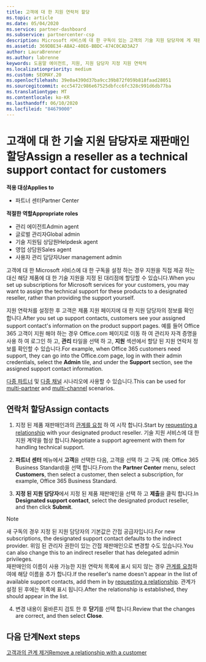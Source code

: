 ```yaml
---
title: 고객에 대 한 지원 연락처 할당
ms.topic: article
ms.date: 05/04/2020
ms.service: partner-dashboard
ms.subservice: partnercenter-csp
description: Microsoft 서비스에 대 한 구독이 있는 고객의 기술 지원 담당자에 게 재판매인을 할당 하는 방법에 대해 알아봅니다.
ms.assetid: 369DBE34-ABA2-40E6-BBDC-474C0CAD3A27
author: LauraBrenner
ms.author: labrenne
keywords: 도움말 에이전트, 지원, 지원 담당자 지정 지원 연락처
ms.localizationpriority: medium
ms.custom: SEOMAY.20
ms.openlocfilehash: 39e0a4390d37ba9cc39b872f059b818faad28051
ms.sourcegitcommit: ecc5472c986e67525dbfcc6fc328c991d6db77ba
ms.translationtype: MT
ms.contentlocale: ko-KR
ms.lasthandoff: 06/10/2020
ms.locfileid: "84679000"
---
```

# <a name="assign-a-reseller-as-a-technical-support-contact-for-customers"></a><span data-ttu-id="75319-104">고객에 대 한 기술 지원 담당자로 재판매인 할당</span><span class="sxs-lookup"><span data-stu-id="75319-104">Assign a reseller as a technical support contact for customers</span></span>

<span data-ttu-id="75319-105">**적용 대상**</span><span class="sxs-lookup"><span data-stu-id="75319-105">**Applies to**</span></span>

- <span data-ttu-id="75319-106">파트너 센터</span><span class="sxs-lookup"><span data-stu-id="75319-106">Partner Center</span></span>

<span data-ttu-id="75319-107">**적절한 역할**</span><span class="sxs-lookup"><span data-stu-id="75319-107">**Appropriate roles**</span></span>

- <span data-ttu-id="75319-108">관리 에이전트</span><span class="sxs-lookup"><span data-stu-id="75319-108">Admin agent</span></span>
- <span data-ttu-id="75319-109">글로벌 관리자</span><span class="sxs-lookup"><span data-stu-id="75319-109">Global admin</span></span>
- <span data-ttu-id="75319-110">기술 지원팀 상담원</span><span class="sxs-lookup"><span data-stu-id="75319-110">Helpdesk agent</span></span>
- <span data-ttu-id="75319-111">영업 상담원</span><span class="sxs-lookup"><span data-stu-id="75319-111">Sales agent</span></span>
- <span data-ttu-id="75319-112">사용자 관리 담당자</span><span class="sxs-lookup"><span data-stu-id="75319-112">User management admin</span></span>

<span data-ttu-id="75319-113">고객에 대 한 Microsoft 서비스에 대 한 구독을 설정 하는 경우 지원을 직접 제공 하는 대신 해당 제품에 대 한 기술 지원을 지정 된 대리점에 할당할 수 있습니다.</span><span class="sxs-lookup"><span data-stu-id="75319-113">When you set up subscriptions for Microsoft services for your customers, you may want to assign the technical support for these products to a designated reseller, rather than providing the support yourself.</span></span>

<span data-ttu-id="75319-114">지원 연락처를 설정한 후 고객은 제품 지원 페이지에 대 한 지원 담당자의 정보를 확인 합니다.</span><span class="sxs-lookup"><span data-stu-id="75319-114">After you set up support contacts, customers see your assigned support contact's information on the product support pages.</span></span> <span data-ttu-id="75319-115">예를 들어 Office 365 고객이 지원 해야 하는 경우 Office.com 페이지로 이동 하 여 관리자 자격 증명을 사용 하 여 로그인 하 고, **관리** 타일을 선택 하 고, **지원** 섹션에서 할당 된 지원 연락처 정보를 확인할 수 있습니다.</span><span class="sxs-lookup"><span data-stu-id="75319-115">For example, when Office 365 customers need support, they can go into the Office.com page, log in with their admin credentials, select the **Admin** tile, and under the **Support** section, see the assigned support contact information.</span></span>

<span data-ttu-id="75319-116">[다중 파트너](multipartner.md) 및 [다중 채널](multichannel.md) 시나리오에 사용할 수 있습니다.</span><span class="sxs-lookup"><span data-stu-id="75319-116">This can be used for [multi-partner](multipartner.md) and [multi-channel](multichannel.md) scenarios.</span></span> 

<a href="" id="assigncontacts"></a>
## <a name="assign-contacts"></a><span data-ttu-id="75319-117">연락처 할당</span><span class="sxs-lookup"><span data-stu-id="75319-117">Assign contacts</span></span>

1.  <span data-ttu-id="75319-118">지정 된 제품 재판매인과의 [관계를 요청](request-a-relationship-with-a-customer.md) 하 여 시작 합니다.</span><span class="sxs-lookup"><span data-stu-id="75319-118">Start by [requesting a relationship](request-a-relationship-with-a-customer.md) with your designated product reseller.</span></span> <span data-ttu-id="75319-119">기술 지원 서비스에 대 한 지원 계약을 협상 합니다.</span><span class="sxs-lookup"><span data-stu-id="75319-119">Negotiate a support agreement with them for handling technical support.</span></span>

2.  <span data-ttu-id="75319-120">**파트너 센터** 메뉴에서 **고객**을 선택한 다음, 고객을 선택 하 고 구독 (예: Office 365 Business Standard)을 선택 합니다.</span><span class="sxs-lookup"><span data-stu-id="75319-120">From the **Partner Center** menu, select **Customers**, then select a customer, then select a subscription, for example, Office 365 Business Standard.</span></span>

3.  <span data-ttu-id="75319-121">**지정 된 지원 담당자**에서 지정 된 제품 재판매인을 선택 하 고 **제출**을 클릭 합니다.</span><span class="sxs-lookup"><span data-stu-id="75319-121">In  **Designated support contact**, select the designated product reseller, and then click **Submit**.</span></span> 

   >[!NOTE]  
 ><span data-ttu-id="75319-122">새 구독의 경우 지정 된 지원 담당자의 기본값은 간접 공급자입니다.</span><span class="sxs-lookup"><span data-stu-id="75319-122">For new subscriptions, the designated support contact defaults to the indirect provider.</span></span> <span data-ttu-id="75319-123">위임 된 관리자 권한이 있는 간접 재판매인으로 변경할 수도 있습니다.</span><span class="sxs-lookup"><span data-stu-id="75319-123">You can also change this to an indirect reseller that has delegated admin privileges.</span></span>    
><span data-ttu-id="75319-124">재판매인의 이름이 사용 가능한 지원 연락처 목록에 표시 되지 않는 경우 [관계를 요청](request-a-relationship-with-a-customer.md)하 여에 해당 이름을 추가 합니다.</span><span class="sxs-lookup"><span data-stu-id="75319-124">If the reseller's name doesn't appear in the list of available support contacts, add them in by [requesting a relationship](request-a-relationship-with-a-customer.md).</span></span> <span data-ttu-id="75319-125">관계가 설정 된 후에는 목록에 표시 됩니다.</span><span class="sxs-lookup"><span data-stu-id="75319-125">After the relationship is established, they should appear in the list.</span></span>  

4.  <span data-ttu-id="75319-126">변경 내용이 올바른지 검토 한 후 **닫기**를 선택 합니다.</span><span class="sxs-lookup"><span data-stu-id="75319-126">Review that the changes are correct, and then select **Close**.</span></span>

## <a name="next-steps"></a><span data-ttu-id="75319-127">다음 단계</span><span class="sxs-lookup"><span data-stu-id="75319-127">Next steps</span></span>

[<span data-ttu-id="75319-128">고객과의 관계 제거</span><span class="sxs-lookup"><span data-stu-id="75319-128">Remove a relationship with a customer</span></span>](remove-a-relationship.md)